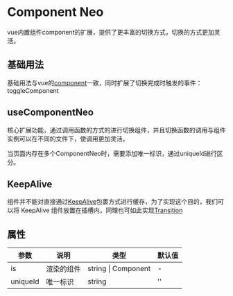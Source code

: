 # Component Neo

vue内置组件component的扩展，提供了更丰富的切换方式，切换的方式更加灵活。

## 基础用法

基础用法与vue的[component](https://cn.vuejs.org/api/built-in-special-elements.html#component)一致，同时扩展了切换完成时触发的事件：toggleComponent

<demo vue="components/component-neo/base.vue"/>

## useComponentNeo

核心扩展功能，通过调用函数的方式的进行切换组件，并且切换函数的调用与组件实例可以在不同的文件下，使调用更加灵活。

当页面内存在多个ComponentNeo时，需要添加唯一标识，通过uniqueId进行区分。

<demo vue="components/component-neo/use-hook.vue"/>

## KeepAlive
组件并不能对直接通过[KeepAlive](https://cn.vuejs.org/guide/built-ins/keep-alive.html#keepalive)包裹方式进行缓存，为了实现这个目的，我们可以将 KeepAlive 组件放置在插槽内，同理也可如此实现[Transition](https://vuejs.org/guide/built-ins/transition.html)

<demo vue="components/component-neo/keep-state.vue"/>

## 属性

| 参数           | 说明                 | 类型    | 默认值 |
| -------------- | -------------------- | ------- | ------ |
| is           | 渲染的组件             | string \| Component |  -  |
| uniqueId    | 唯一标识 | string  | ''     |
